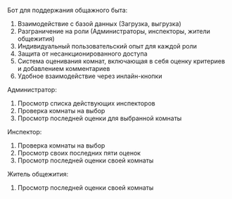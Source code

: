 Бот для поддержания общажного быта: 

1. Взаимодействие с базой данных (Загрузка, выгрузка)
2. Разграничение на роли (Администраторы, инспекторы, жители общежития)
3. Индивидуальный пользовательский опыт для каждой роли
4. Защита от несанкционированного доступа
5. Система оценивания комнат, включающая в себя оценку критериев и добавлением комментариев
6. Удобное взаимодействие через инлайн-кнопки

Администратор:
1. Просмотр списка действующих инспекторов
2. Проверка комнаты на выбор
3. Просмотр последней оценки для выбранной комнаты

Инспектор:
1. Проверка комнаты на выбор
2. Просмотр своих последних пяти оценок
3. Просмотр последней оценки своей комнаты
   
Житель общежития:
1. Просмотр последней оценки своей комнаты
